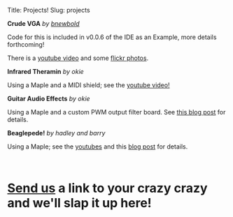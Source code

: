 Title: Projects!
Slug: projects

<div class="projectbox" style="background-image: url(/static/images/old/2010/08/project-vga-leaf.jpg);">
<div class="projectboxcontents"><strong>Crude VGA</strong>
<em>by <a href="http://bnewbold.net">bnewbold</a></em>
<p>
Code for this is included in v0.0.6 of the IDE as an Example, more details forthcoming!
<p>
There is a  <a href="http://www.youtube.com/watch?v=rT1eKLEvIvo">youtube video</a> and some <a href="http://www.flickr.com/photos/48069758@N08/4734657030/in/photostream/">flickr photos</a>.

</div>
</div>
<div class="projectbox" style="background-image: url(/static/images/old/2010/08/project-theramin.png);">
<div class="projectboxcontents"><strong>Infrared Theramin</strong>
<em>by okie</em>
<p>
Using a Maple and a MIDI shield; see the <a href="http://www.youtube.com/watch?v=Jr2ZsedYxPM">youtube video!</a>

</div>
</div>
<div class="projectbox" style="background-image: url(/static/images/old/2010/08/project-okie-guitar.jpg);">
<div class="projectboxcontents"><strong>Guitar Audio Effects</strong>
<em>by okie</em>
<p>
Using a Maple and a custom PWM output filter board. See <a href="http://leaflabs.com/2010/07/audio-and-guitar-effects-on-maple/">this blog post</a> for details.
</div>
</div>
<div class="projectbox" style="background-image: url(/static/images/old/2010/08/project-beaglepede.jpg);">
<div class="projectboxcontents"><strong>Beaglepede!</strong>
<em>by hadley and barry</em>
<p>
Using a Maple; see the <a href="http://www.youtube.com/watch?v=Qq-2YjmYIY8">youtubes</a> and this <a href="http://leaflabs.com/2010/07/the-beaglepede-cometh/">blog post</a> for details.
</div>
</div>
<!-- NOTE: it is important to have a 'br clear="all"' here -->
<br clear="all" name="butnoreally">
<h1><span class="subtitle"><a href="/contact/">Send us</a> a link to your crazy crazy and we'll slap it up here!</span></h1>
